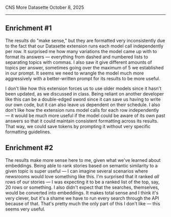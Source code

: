 CNS More Datasette
October 8, 2025

---

## Enrichment #1

The results do "make sense," but they are formatted very inconsistently due to the fact that our Datasette extension runs each model call independently per row. It surprised me how many variations the model came up with to format its answers — everything from dashed and numbered lists to separating topics with commas. I also saw it give different amounts of topics per answer, sometimes going over the maximum of 5 we established in our prompt. It seems we need to wrangle the model much more aggressively with a better-written prompt for its results to be more useful.

I don't like how this extension forces us to use older models since it hasn't been updated, as we discussed in class. Being reliant on another developer like this can be a double-edged sword since it can save us having to write our own code, but it can also leave us dependent on their schedule. I also don't like how the extension runs model calls for each row independently — it would be much more useful if the model could be aware of its own past answers so that it could maintain consistent formatting across its results. That way, we could save tokens by prompting it without very specific formatting guidelines.

## Enrichment #2

The results make more sense here to me, given what we've learned about embeddings. Being able to rank stories based on semantic similarity to a given topic is super useful — I can imagine several scenarios where newsrooms would love something like this. I'm surprised that it ranked *all* rows of our stories — I was expecting it to be a ranked list of the top, say, 20 rows or something. I also didn't expect that the searches, themselves, would be converted into embeddings. It makes total sense and I think it's very clever, but it's a shame we have to run every search through the API because of that. That's pretty much the only part of this I don't like — this seems very useful.
